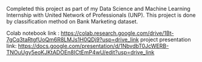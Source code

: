Completed this project as part of my Data Science and Machine Learning Internship with United Network of Professionals (UNP). 
This project is done by classification method on Bank Marketing dataset.

Colab notebook link : https://colab.research.google.com/drive/1Bt-7gCq3taRtgfUoQm6R8LMJs1H0QDj9?usp=drive_link
project presentation link: https://docs.google.com/presentation/d/1NbvdbT0JcWERB-TNOuUgy5eoKJKtADOEn8ICtEmP4wU/edit?usp=drive_link
